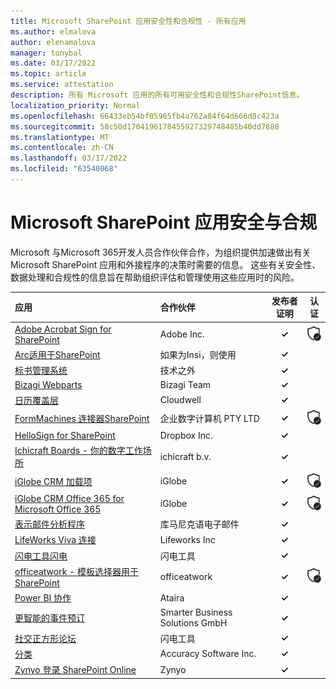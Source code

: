 ```yaml
---
title: Microsoft SharePoint 应用安全性和合规性 - 所有应用
ms.author: elmalova
author: elenamalova
manager: tonybal
ms.date: 03/17/2022
ms.topic: article
ms.service: attestation
description: 所有 Microsoft 应用的所有可用安全性和合规性SharePoint信息。
localization_priority: Normal
ms.openlocfilehash: 66433eb54bf05965fb4a762a84f64d666d8c423a
ms.sourcegitcommit: 58c50d1704196178455927329748485b40dd7880
ms.translationtype: MT
ms.contentlocale: zh-CN
ms.lasthandoff: 03/17/2022
ms.locfileid: "63540068"
---
```

# <a name="microsoft-sharepoint-apps-security-and-compliance"></a>Microsoft SharePoint 应用安全与合规

Microsoft 与Microsoft 365开发人员合作伙伴合作，为组织提供加速做出有关 Microsoft SharePoint 应用和外接程序的决策时需要的信息。 这些有关安全性、数据处理和合规性的信息旨在帮助组织评估和管理使用这些应用时的风险。

| **应用** | **合作伙伴** | **发布者证明** | **认证** |
|:--------|:------------|:----------------------:|:-------------:|
| [Adobe Acrobat Sign for SharePoint](./adobe-inc-acrobat-sign-for-sharepoint.md) | Adobe Inc. | **✓** | <img alt="Certified application badge" src="../media/certified-badge.png" height="25" width="25" /> |
| [Arc适用于SharePoint](./esri-inc-arcgis-for-sharepoint.md) | 如果为Insi，则使用 | **✓** |  |
| [标书管理系统](./beyond-technologies-bid-management-system.md) | 技术之外 | **✓** |  |
| [Bizagi Webparts](./bizagi-team-webparts.md) | Bizagi Team | **✓** |  |
| [日历覆盖层](./cloudwell-calendar-overlay.md) | Cloudwell | **✓** |  |
| [FormMachines 连接器SharePoint](./enterprise-digital-machines-pty-ltd-formmachines-connector-for-sharepoint.md) | 企业数字计算机 PTY LTD | **✓** | <img alt="Certified application badge" src="../media/certified-badge.png" height="25" width="25" /> |
| [HelloSign for SharePoint](./dropbox-inc-hellosign-for-sharepoint.md) | Dropbox Inc. | **✓** |  |
| [Ichicraft Boards - 你的数字工作场所](./ichicraft-bv-boards-your-digital-workplace.md) | ichicraft b.v. | **✓** |  |
| [iGlobe CRM 加载项](./iglobe-crm-add-ons.md) | iGlobe | **✓** | <img alt="Certified application badge" src="../media/certified-badge.png" height="25" width="25" /> |
| [iGlobe CRM Office 365 for Microsoft Office 365](./iglobe-crm-office-365-for-microsoft.md) | iGlobe | **✓** | <img alt="Certified application badge" src="../media/certified-badge.png" height="25" width="25" /> |
| [表示邮件分析程序](./konnect-email-parser.md) | 库马尼克语电子邮件 | **✓** |  |
| [LifeWorks Viva 连接](./lifeworks-inc-viva-connections.md) | Lifeworks Inc | **✓** |  |
| [闪电工具闪电](./lightning-tools-conductor.md) | 闪电工具 | **✓** |  |
| [officeatwork - 模板选择器用于SharePoint](./officeatwork-officeatworktemplate-chooser-for-sharepoint.md) | officeatwork | **✓** | <img alt="Certified application badge" src="../media/certified-badge.png" height="25" width="25" /> |
| [Power BI 协作](./ataira-power-bi-collaboration.md) | Ataira | **✓** |  |
| [更智能的事件预订](./smarter-business-solutions-gmbh-event-booking.md) | Smarter Business Solutions GmbH | **✓** |  |
| [社交正方形论坛](./lightning-tools-social-squared-discussion-forums.md) | 闪电工具 | **✓** |  |
| [分类](./accuracy-software-inc-taxonomy.md) | Accuracy Software Inc. | **✓** |  |
| [Zynyo 登录 SharePoint Online](./zynyo-sign-for-sharepoint-online.md) | Zynyo | **✓** |  |
